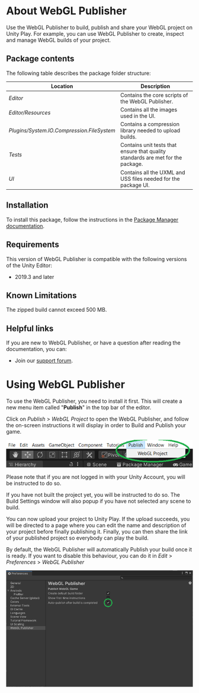 # About WebGL Publisher

Use the WebGL Publisher to build, publish and share your WebGL project on Unity Play. For example, you can use WebGL Publisher to create, inspect and manage WebGL builds of your project.

## Package contents

The following table describes the package folder structure:

|**Location**|**Description**|
|---|---|
|*Editor*|Contains the core scripts of the WebGL Publisher.|
|*Editor/Resources*|Contains all the images used in the UI.|
|*Plugins/System.IO.Compression.FileSystem*|Contains a compression library needed to upload builds.|
|*Tests*|Contains unit tests that ensure that quality standards are met for the package.|
|*UI*|Contains all the UXML and USS files needed for the package UI.|


## Installation

To install this package, follow the instructions in the [Package Manager documentation](https://docs.unity3d.com/Manual/upm-ui-install.html).

## Requirements

This version of WebGL Publisher is compatible with the following versions of the Unity Editor:

* 2019.3 and later


## Known Limitations
The zipped build cannot exceed 500 MB.

## Helpful links

If you are new to WebGL Publisher, or have a question after reading the documentation, you can:

* Join our [support forum](https://www.google.com/url?q=https://forum.unity.com/forums/webgl.84/&sa=D&ust=1603365406629000&usg=AOvVaw0_pjiq-B5xg1bQxrUFfSFX).

# Using WebGL Publisher
To use the WebGL Publisher, you need to install it first. This will create a new menu item called "<b>Publish</b>" in the top bar of the editor.

Click on _Publish_ > _WebGL Project_ to open the WebGL Publisher, and follow the on-screen instructions it will display in order to Build and Publish your game.

![The "Publish" menu item](images/menu.png)

Please note that if you are not logged in with your Unity Account, you will be instructed to do so.

If you have not built the project yet, you will be instructed to do so. The Build Settings window will also popup if you have not selected any scene to build.

You can now upload your project to Unity Play. If the upload succeeds, you will be directed to a page where you can edit the name and description of your project before finally publishing it.
Finally, you can then share the link of your published project so everybody can play the build.

By default, the WebGL Publisher will automatically Publish your build once it is ready. If you want to disable this behaviour, you can do it in _Edit_ > _Preferences_ > _WebGL Publisher_

![The "Publish" menu item](images/autopublish.png)